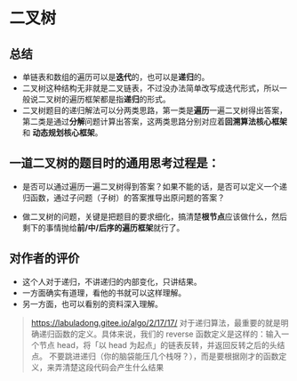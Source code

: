 # 二叉树

## 总结
- 单链表和数组的遍历可以是**迭代**的，也可以是**递归**的。
- 二叉树这种结构无非就是二叉链表，不过没办法简单改写成迭代形式，所以一般说二叉树的遍历框架都是指**递归**的形式。
- 二叉树题目的递归解法可以分两类思路，第一类是**遍历**一遍二叉树得出答案，第二类是通过**分解**问题计算出答案，这两类思路分别对应着**回溯算法核心框架**和 **动态规划核心框架**。

## 一道二叉树的题目时的通用思考过程是：
- 是否可以通过遍历一遍二叉树得到答案？如果不能的话，是否可以定义一个递归函数，通过子问题（子树）的答案推导出原问题的答案？

- 做二叉树的问题，关键是把题目的要求细化，搞清楚**根节点**应该做什么，然后剩下的事情抛给**前/中/后序的遍历框架**就行了。

## 对作者的评价
- 这个人对于递归，不讲递归的内部变化，只讲结果。
- 一方面确实有道理，看他的书就可以这样理解。
- 另一方面，也可以看别的资料深入理解。
> https://labuladong.gitee.io/algo/2/17/17/
> 对于递归算法，最重要的就是明确递归函数的定义。具体来说，我们的 reverse 函数定义是这样的：输入一个节点 head，将「以 head 为起点」的链表反转，并返回反转之后的头结点。
> 不要跳进递归（你的脑袋能压几个栈呀？），而是要根据刚才的函数定义，来弄清楚这段代码会产生什么结果




